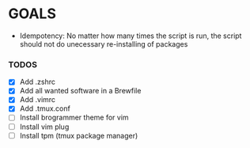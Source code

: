 # GOALS

* Idempotency: No matter how many times the script is run, the script should not do unecessary re-installing of packages

### TODOS
- [x] Add .zshrc
- [x] Add all wanted software in a Brewfile
- [x] Add .vimrc
- [x] Add .tmux.conf
- [ ] Install brogrammer theme for vim
- [ ] Install vim plug
- [ ] Install tpm (tmux package manager)
